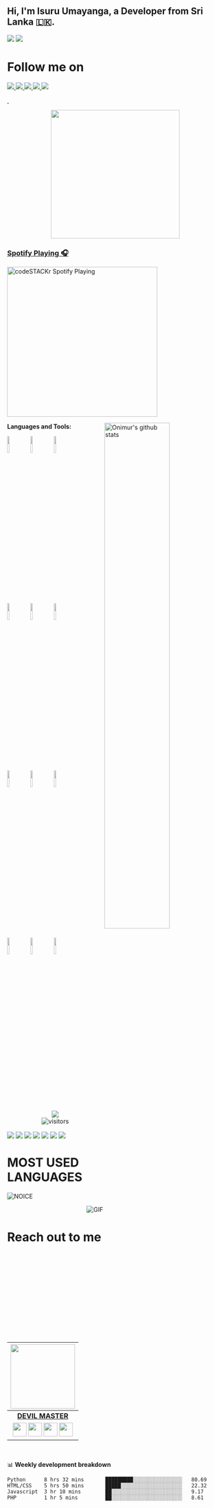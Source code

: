 
<!-- Your title -->

## Hi, I'm Isuru Umayanga, a Developer from Sri Lanka 🇱🇰.
<img src="https://img.shields.io/badge/HI%20!-WELCOME%20!-brightgreen?style=for-the-badge&logo=appveyor">
<img src="https://img.shields.io/badge/DEVIL%20MASTER-EXPECT%20US-red?style=flat-square&logo=appveyor">


# Follow me on

<a href="https://github.com/isuruwa" ><img src="https://img.icons8.com/nolan/64/github.png">
<a href="isuruumayanga035@gmail.com" ><img src="https://img.icons8.com/nolan/64/gmail.png"/>
<a href="https://github.com/isuruwa" ><img src="https://img.icons8.com/nolan/64/instagram-new.png"/>
<a href="https://github.com/isuruwa" ><img src="https://img.icons8.com/nolan/64/twitter.png"/>
<a href="https://www.facebook.com/isuru.umayanga.37819" ><img src="https://img.icons8.com/nolan/64/facebook-new.png"/>
  

&nbsp;

<p align="center">
<img src="https://user-images.githubusercontent.com/72663288/122891363-16efc480-d362-11eb-9499-f129a25d34c0.png" width="300px" height="300px" >



### Spotify Playing 🎧
  
[<img src="https://now-playing-codestackr.vercel.app/api/spotify-playing" alt="codeSTACKr Spotify Playing" width="350" />](https://open.spotify.com/user/swyqyimdc12jajde4vpwd2x1b) <p> <a href="https://github.com/isuruwa/handle-path-oz">
    <img width="55%" align="right" alt="Onimur's github stats" src="https://github-readme-stats.vercel.app/api?username=isuruwa&show_icons=true&hide_border=true" />
  </a>


**Languages and Tools:** 

  
  <!-- Your languages and tools. Be careful with the alignment. 
  You can use this sites to get logos: https://www.vectorlogo.zone or https://simpleicons.org/
  -->
  <code><img width="10%" src="https://www.vectorlogo.zone/logos/java/java-ar21.svg"></code>
  <code><img width="10%" src="https://www.vectorlogo.zone/logos/kotlinlang/kotlinlang-ar21.svg"></code>
  <code><img width="10%" src="https://www.vectorlogo.zone/logos/android/android-ar21.svg"></code>
  <br />
  <code><img width="10%" src="https://www.vectorlogo.zone/logos/gradle/gradle-ar21.svg"></code>
  <code><img width="10%" src="https://www.vectorlogo.zone/logos/circleci/circleci-ar21.svg"></code>
  <code><img width="10%" src="https://www.vectorlogo.zone/logos/json/json-ar21.svg"></code>
  <br />
  <code><img width="10%" src="https://www.vectorlogo.zone/logos/mysql/mysql-ar21.svg"></code>
  <code><img width="10%" src="https://www.vectorlogo.zone/logos/sqlite/sqlite-ar21.svg"></code>
  <code><img width="10%" src="https://www.vectorlogo.zone/logos/firebase/firebase-ar21.svg"></code>
  <br />
  <code><img width="10%" src="https://www.vectorlogo.zone/logos/git-scm/git-scm-ar21.svg"></code>
  <code><img width="10%" src="https://www.vectorlogo.zone/logos/yaml/yaml-ar21.svg"></code>
  <code><img width="10%" src="https://www.vectorlogo.zone/logos/gnu_bash/gnu_bash-ar21.svg"></code>
</p>

<!-- Your hits or visitors
site: http://hits.dwyl.com or https://visitor-badge.glitch.me
Both apis are in trouble due to the number of requests, if you know any other to register visitors, great
-->
<p align="center">
<a href="https://hits.seeyoufarm.com"><img src="https://hits.seeyoufarm.com/api/count/incr/badge.svg?url=https%3A%2F%2Fgithub.com%2Fisuruwa&count_bg=%2379C83D&title_bg=%23555555&icon=&icon_color=%23E7E7E7&title=hits&edge_flat=false"/></a>
<br>
<img align="center" alt="visitors" src="https://visitor-badge.glitch.me/badge?page_id=isuruwa-admin" />
</p>


<a href="https://github.com/isuruwa/TG-SCRAPPER" ><img align="center" src="https://github-readme-stats.vercel.app/api/pin/?username=isuruwa&repo=TG-SCRAPPER&theme=chartreuse-dark"></a>  <a href="https://github.com/isuruwa/THunter" ><img align="center" src="https://github-readme-stats.vercel.app/api/pin/?username=isuruwa&repo=THunter&theme=chartreuse-dark"></a> 
<a href="https://github.com/isuruwa/SMS" ><img align="center" src="https://github-readme-stats.vercel.app/api/pin/?username=isuruwa&repo=SMS&theme=chartreuse-dark"></a> <a href="https://github.com/isuruwa/TST" ><img align="center" src="https://github-readme-stats.vercel.app/api/pin/?username=isuruwa&repo=TST&theme=chartreuse-dark"></a>
<a href="https://github.com/isuruwa/MSF" ><img align="center" src="https://github-readme-stats.vercel.app/api/pin/?username=isuruwa&repo=MSF&theme=chartreuse-dark"></a> <a href="https://github.com/isuruwa/IMGHIDE" ><img align="center" src="https://github-readme-stats.vercel.app/api/pin/?username=isuruwa&repo=IMGHIDE&theme=chartreuse-dark"></a>
<a href="https://github.com/isuruwa/singme" ><img align="center" src="https://github-readme-stats.vercel.app/api/pin/?username=isuruwa&repo=singme&theme=chartreuse-dark"></a>



# MOST USED LANGUAGES

![NOICE](https://github-readme-stats.vercel.app/api/top-langs/?username=isuruwa)

<img align="right" alt="GIF" src="https://i.pinimg.com/originals/e4/26/70/e426702edf874b181aced1e2fa5c6cde.gif" />

<br>
  
# Reach out to me
  

|  <a href="https://t.me/Fsocietyadmn"><img src="https://user-images.githubusercontent.com/72663288/122891363-16efc480-d362-11eb-9499-f129a25d34c0.png" width="150px" height="150px" /></a> |
|:---------------------------------------------------------------------------------------------------------------------------------------: |
|       **[DEVIL MASTER](https://t.me/Fsocietyadmn/)**                                                                                |
|<a href="https://twitter.com"><img src="https://i.ibb.co/kmgQVyW/twitter.png" width="32px" height="32px"></a> <a href="https://github.com/isuruwa"><img src="https://cdn.iconscout.com/icon/free/png-256/github-108-438008.png" width="32px" height="32px"></a> <a href="https://www.facebook.com/isuru.umayanga.37819"><img src="https://i.ibb.co/zmYNW4p/facebook.png" width="32px" height="32px"></a> <a href="https://www.linkedin.com"><img src="https://i.ibb.co/Kx2GSrT/linkedin.png" width="32px" height="32px"></a> |
  
<br>
  

📊 **Weekly development breakdown**

<!--START_SECTION:waka-->
```text
Python      8 hrs 32 mins       █████████░░░░░░░░░░░░░░░░   80.69 
HTML/CSS    5 hrs 50 mins       █████░░░░░░░░░░░░░░░░░░░░   22.32 
Javascript  3 hr 10 mins        ██░░░░░░░░░░░░░░░░░░░░░░░   9.17 
PHP         1 hr 5 mins         ██░░░░░░░░░░░░░░░░░░░░░░░   8.61 


```

